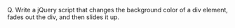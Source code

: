 Q. Write a jQuery script that changes the background color of a div element, fades out the div, and then slides it up. 
